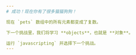 ```yaml
---
# 成功！现在你有了很多猫猫狗狗！

现在 `pets` 数组中的所有元素都变成了复数。

下一个挑战里，我们将学习 **objects**，也就是 **对象**。

运行 `javascripting` 并选择下一个挑战。
---
```

